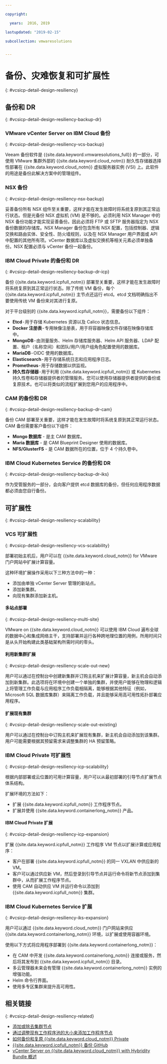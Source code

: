 ```yaml
---

copyright:

  years:  2016, 2019

lastupdated: "2019-02-15"

subcollection: vmwaresolutions


---
```


# 备份、灾难恢复和可扩展性
{: #vcsicp-detail-design-resiliency}

## 备份和 DR
{: #vcsicp-detail-design-resiliency-backup-dr}

### VMware vCenter Server on IBM Cloud 备份
{: #vcsicp-detail-design-resiliency-vcs-backup}

Veeam 备份软件是 {{site.data.keyword.vmwaresolutions_full}} 的一部分，可使用 VMware 集群外部的 {{site.data.keyword.cloud_notm}} 耐久性存储器选择性部署在 {{site.data.keyword.cloud_notm}} 虚拟服务器实例 (VSI) 上。此软件的用途是备份此解决方案中的管理组件。

### NSX 备份
{: #vcsicp-detail-design-resiliency-nsx-backup}

妥善备份所有 NSX 组件至关重要，这样才能在发生故障时将系统复原到其正常运行状态。但是光备份 NSX 虚拟机 (VM) 是不够的。必须利用 NSX Manager 中的 NSX 备份功能才能实现妥善备份。因此必须将 FTP 或 SFTP 服务器指定为 NSX 备份数据的存储库。NSX Manager 备份包含所有 NSX 配置，包括控制器、逻辑交换和路由实体、安全性、防火墙规则，以及在 NSX Manager 用户界面或 API 中配置的其他所有项。vCenter 数据库以及虚拟交换机等相关元素必须单独备份。NSX 配置必须与 vCenter 备份一起备份。

### IBM Cloud Private 的备份和 DR
{: #vcsicp-detail-design-resiliency-backup-dr-icp}

备份 {{site.data.keyword.icpfull_notm}} 部署至关重要，这样才能在发生故障时将系统复原到其正常运行状态。除了传统 VM 备份，每个 {{site.data.keyword.icpfull_notm}} 主节点还运行 etcd。etcd 文档明确指出不要使用传统 VM 备份来对其进行复原。

对于平台级别的 {{site.data.keyword.icpfull_notm}}，需要备份以下组件：
- **Etcd** - 用于存储 Kubernetes 资源以及 Calico 状态信息。
- **Docker 注册表** - 专用映像注册表，用于将容器映像文件存储在映像存储库中。
- **MongoDB** - 由测量服务、Helm 存储库服务器、Helm API 服务器、LDAP 配置、租户（名称空间）和团队/用户/用户组角色配置使用的数据库。
- **MariaDB** - OIDC 使用的数据库。
- **Elasticsearch** - 用于存储系统日志和应用程序日志。
- **Prometheus** - 用于存储数据以供监视。
- **持久性存储器** - 用于利用 {{site.data.keyword.icpfull_notm}} 或 Kubernetes 持久性卷和存储器提供者的管理服务。您可以使用存储器提供者提供的备份或复原技术。也可以将类似的流程扩展到您用户的应用程序中。

### CAM 的备份和 DR
{: #vcsicp-detail-design-resiliency-backup-dr-cam}

备份 CAM 部署至关重要，这样才能在发生故障时将系统复原到其正常运行状态。CAM 备份需要客户备份以下组件：
- **Mongo 数据库** - 是主 CAM 数据库。
- **Maria 数据库** - 是 CAM Blueprint Designer 使用的数据库。
- **NFS/GlusterFS** - 是 CAM 数据所在的位置，位于 4 个持久卷中。

### IBM Cloud Kubernetes Service 的备份和 DR
{: #vcsicp-detail-design-resiliency-backup-dr-iks}

作为受管服务的一部分，会向客户提供 etcd 数据库的备份，但任何应用程序数据都必须由您自行备份。

## 可扩展性
{: #vcsicp-detail-design-resiliency-scalability}

### VCS 可扩展性
{: #vcsicp-detail-design-resiliency-vcs-scalability}

部署初始主机后，用户可以在 {{site.data.keyword.cloud_notm}} for VMware 门户网站中扩展计算容量。

这种环境扩展操作采用以下三种方法中的一种：
- 添加由单独 vCenter Server 管理的新站点。
- 添加新集群。
- 向现有集群添加新主机。

#### 多站点部署
{: #vcsicp-detail-design-resiliency-multi-site}

VMware on {{site.data.keyword.cloud_notm}} 可以使用 IBM Cloud 遍布全球的数据中心和集成网络主干，支持部署并运行各种跨地理位置的用例，所用时间只是从头开始构建此类基础架构所需时间的零头。

#### 利用新集群扩展
{: #vcsicp-detail-design-resiliency-scale-out-new}

用户可以通过在控制台中创建新集群并订购主机来扩展计算容量，新主机会自动添加到新集群。此选项将在环境中创建一个单独的集群，并使用户能够在物理和逻辑上将管理工作负载与应用程序工作负载相隔离，能够根据其他特征（例如，Microsoft SQL 数据库集群）来隔离工作负载，并且能够采用高可用性拓扑部署应用程序。

#### 扩展现有集群
{: #vcsicp-detail-design-resiliency-scale-out-existing}

用户可以通过在控制台中订购主机来扩展现有集群，新主机会自动添加到该集群。用户可能需要根据其预留需求来调整集群的 HA 预留策略。

### IBM Cloud Private 可扩展性
{: #vcsicp-detail-design-resiliency-icp-scalability}

根据内部部署或云位置的可用计算容量，用户可以从最初部署的引导节点扩展节点体系结构。

扩展环境的方法如下：
- 扩展 {{site.data.keyword.icpfull_notm}} 工作程序节点。
- 扩展并使用 {{site.data.keyword.containerlong_notm}} 产品。

#### IBM Cloud Private 扩展
{: #vcsicp-detail-design-resiliency-icp-expansion}

扩展 {{site.data.keyword.icpfull_notm}} 工作程序 VM 节点以扩展计算或应用程序：
- 客户在部署 {{site.data.keyword.icpfull_notm}} 的同一 VXLAN 中供应新的 VM。
- 客户可以通过供应新 VM，然后登录到引导节点并运行命令将新节点添加到集群中，从而扩展工作程序节点。
- 使用 CAM 自动供应 VM 并运行命令以添加到 {{site.data.keyword.icpfull_notm}} 集群。

###  IBM Cloud Kubernetes Service 扩展
{: #vcsicp-detail-design-resiliency-iks-expansion}

用户可以通过 {{site.data.keyword.cloud_notm}} 门户网站来供应 {{site.data.keyword.containerlong_notm}} 环境，以扩展或使用容器环境。

使用以下方式将应用程序部署到 {{site.data.keyword.containerlong_notm}}：
- 在 CAM 中开发 {{site.data.keyword.containerlong_notm}} 连接或服务，然后将其发布到 {{site.data.keyword.icpfull_notm}} 目录。
- 多云管理器未来会有管理 {{site.data.keyword.containerlong_notm}} 实例的增强功能。
- Helm 命令行界面。
- 使用多专区集群来提升高可用性。

## 相关链接
{: #vcsicp-detail-design-resiliency-related}

* [添加或除去集群节点](https://www.ibm.com/support/knowledgecenter/en/SSBS6K_2.1.0.3/installing/modify_cluster.html)
* [通过调整现有工作程序池的大小来添加工作程序节点](/docs/containers?topic=containers-clusters)
* [如何备份和复原 {{site.data.keyword.cloud_notm}} Private](https://medium.com/ibm-cloud/how-to-backup-and-restore-ibm-cloud-private-part-1-b6300dc1d7d8)
* [{{site.data.keyword.icpfull_notm}} 备份 GitHub](https://github.com/ibm-cloud-architecture/icp-backup/)
* [vCenter Server on {{site.data.keyword.cloud_notm}} with Hybridity Bundle 概述](/docs/services/vmwaresolutions/archiref/vcs?topic=vmware-solutions-vcs-hybridity-intro)
